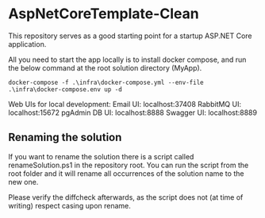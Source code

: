 # AspNetCoreTemplate-Clean
This repository serves as a good starting point for a startup ASP.NET Core application.

All you need to start the app locally is to install docker compose, and run the below command at the root solution directory (MyApp).

```
docker-compose -f .\infra\docker-compose.yml --env-file .\infra\docker-compose.env up -d
```

Web UIs for local development:
Email UI:		localhost:37408
RabbitMQ UI:	localhost:15672
pgAdmin DB UI:	localhost:8888
Swagger UI:		localhost:8889


## Renaming the solution
If you want to rename the solution there is a script called renameSolution.ps1 in the repository root.
You can run the script from the root folder and it will rename all occurrences of the solution name to the new one.

Please verify the diffcheck afterwards, as the script does not (at time of writing) respect casing upon rename.